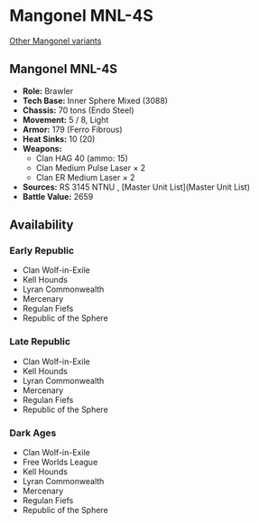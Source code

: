 # Mangonel MNL-4S 

[Other Mangonel variants](../mangonel.md) 

## Mangonel MNL-4S 

- **Role:** Brawler 
- **Tech Base:** Inner Sphere Mixed (3088) 
- **Chassis:** 70 tons (Endo Steel) 
- **Movement:** 5 / 8, Light 
- **Armor:** 179 (Ferro Fibrous) 
- **Heat Sinks:** 10 (20) 
- **Weapons:** 
  - Clan HAG 40 (ammo: 15) 
  - Clan Medium Pulse Laser × 2 
  - Clan ER Medium Laser × 2 
- **Sources:** RS 3145  NTNU , [Master Unit List](Master Unit List) 
- **Battle Value:** 2659 

## Availability 

### Early Republic 

- Clan Wolf-in-Exile 
- Kell Hounds 
- Lyran Commonwealth 
- Mercenary 
- Regulan Fiefs 
- Republic of the Sphere 

### Late Republic 

- Clan Wolf-in-Exile 
- Kell Hounds 
- Lyran Commonwealth 
- Mercenary 
- Regulan Fiefs 
- Republic of the Sphere 

### Dark Ages 

- Clan Wolf-in-Exile 
- Free Worlds League 
- Kell Hounds 
- Lyran Commonwealth 
- Mercenary 
- Regulan Fiefs 
- Republic of the Sphere 

